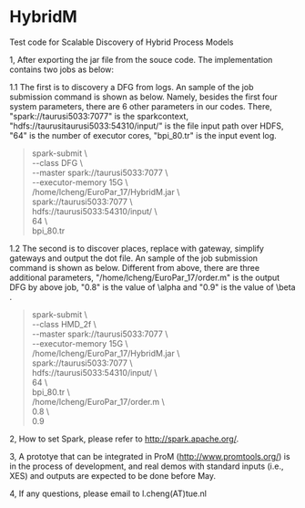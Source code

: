 # HybridM
Test code for Scalable Discovery of Hybrid Process Models


1, After exporting the jar file from the souce code. The implementation contains two jobs as below:

1.1 The first is to discovery a DFG from logs. An sample of the job submission command is shown as below. Namely, besides the first four system parameters, there are 6 other parameters in our codes. There, "spark://taurusi5033:7077" is the sparkcontext, "hdfs://taurusitaurusi5033:54310/input/" is the file input path over HDFS, "64" is the number of executor cores, "bpi_80.tr" is the input event log.

> spark-submit \ <br/>
  --class DFG \ <br/>
  --master spark://taurusi5033:7077 \ <br/>
  --executor-memory 15G \ <br/>
  /home/lcheng/EuroPar_17/HybridM.jar \ <br/>
  spark://taurusi5033:7077 \ <br/>
  hdfs://taurusi5033:54310/input/ \ <br/>
  64 \ <br/>
  bpi_80.tr <br/>

1.2 The second is to discover places, replace with gateway, simplify gateways and output the dot file. An sample of the job submission command is shown as below. Different from above, there are three additional parameters, "/home/lcheng/EuroPar_17/order.m" is the output DFG by above job, "0.8" is the value of \alpha and "0.9" is the value of \beta .

> spark-submit \ <br/>
  --class HMD_2f \ <br/>
  --master spark://taurusi5033:7077 \ <br/>
  --executor-memory 15G \ <br/>
  /home/lcheng/EuroPar_17/HybridM.jar \ <br/>
  spark://taurusi5033:7077 \ <br/>
  hdfs://taurusi5033:54310/input/ \ <br/>
  64 \ <br/>
  bpi_80.tr \ <br/>
  /home/lcheng/EuroPar_17/order.m \ <br/>
  0.8 \ <br/>
  0.9 <br/>
  
  
2, How to set Spark, please refer to http://spark.apache.org/.

3, A prototye that can be integrated in ProM (http://www.promtools.org/) is in the process of development, and real demos with standard inputs (i.e., XES) and outputs are expected to be done before May.

4, If any questions, please email to l.cheng(AT)tue.nl